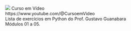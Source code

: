 <img src="https://img.shields.io/badge/Python-3776AB?style=for-the-badge&logo=python&logoColor=white"/>
Curso em Vídeo
<br>
https://www.youtube.com/@CursoemVideo
<br>
Lista de exercícios em Python do Prof. Gustavo Guanabara
<br>
Módulos 01 a 05.
